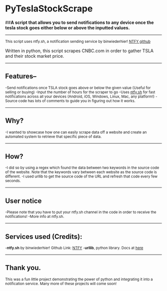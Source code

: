 # PyTeslaStockScrape
##**A script that allows you to send notifications to any device once the tesla stock goes either below or above the inputted values.**
____________________________________________________________________________

<sub>This script uses ntfy.sh, a notification sending service by binwiederhier! [NTFY github](https://github.com/binwiederhier/ntfy)

Written in python, this script scrapes CNBC.com in order to gather TSLA and their stock market price.</sub>
____________________________________________________________________________
## **Features–**
<sub>-Send notifications once TSLA stock goes above or below the given value (Useful for selling or buying)
-Input the number of hours for the scraper to go
-Uses [ntfy.sh](https://ntfy.sh) for fast notifications across all your devices (Android, iOS, Windows, Linux, Mac, any platform!)
-Source code has lots of comments to guide you in figuring out how it works.</sub>
____________________________________________________________________________
## **Why?**
<sub>-I wanted to showcase how one can easily scrape data off a website and create an automated system to retrieve that specific piece of data.</sub>
____________________________________________________________________________
## **How?**
<sub>-I did so by using a regex which found the data between two keywords in the source code of the website. Note that the keywords vary between each website as the source code is different.
-I used urllib to get the source code of the URL and refresh that code every few seconds. </sub>
____________________________________________________________________________
## **User notice**
<sub>-Please note that you have to put your ntfy.sh channel in the code in order to receive the notifications!
-More info at ntfy.sh.</sub>
____________________________________________________________________________
## **Services used (Credits):**
<sub>-**ntfy.sh** by binwiederhier! Github Link: [NTFY](https://github.com/binwiederhier/ntfy)
-**urllib**, python library. Docs at [here](https://docs.python.org/3/library/urllib.html)</sub>
____________________________________________________________________________
## **Thank you.**
<sub>This was a fun little project demonstrating the power of python and integrating it into a notification service. Many more of these projects will come soon!</sub>

